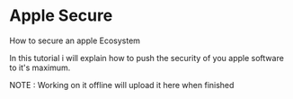 # Apple Secure
How to secure an apple Ecosystem 

In this tutorial i will explain how to push the security of you apple software to it's maximum.

NOTE : Working on it offline will upload it here when finished

